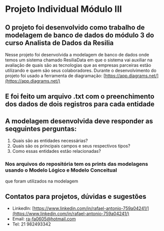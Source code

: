 # Projeto Individual Módulo III
## O projeto foi desenvolvido como trabalho de modelagem de banco de dados do módulo 3 do curso Analista de Dados da Resilia
Nesse projeto foi desenvolvida a modelagem de banco de dados onde temos um sistema chamado ResiliaData
em que o sistema vai auxiliar na avaliação de quais são as tecnologias que as empresas parceiras
estão utilizando e quem são seus colaboradores.
Durante o desenvolvimento do projeto foi usado a ferramenta de diagramação:
[https://app.diagrams.net/](https://app.diagrams.net/)

E foi feito um arquivo .txt com o preenchimento dos dados de dois registros para cada entidade
---
A modelagem desenvolvida deve responder as seqguintes perguntas:
---
1. Quais são as entidades necessárias?
2. Quais são os principais campos e seus respectivos tipos?
3. Como essas entidades estão relacionadas?
### Nos arquivos do repositória tem os prints das modelagens usando o Modelo Lógico e Modelo Conceitual
que foram utilizados na modelagem
## Contatos para projetos, dúvidas e sugestões
- LinkedIn: [https://www.linkedin.com/in/rafael-antonio-759a04241/](https://www.linkedin.com/in/rafael-antonio-759a04241/)
- Email: ra-fa0605@hotmail.com
- Tel: 21 982493342

